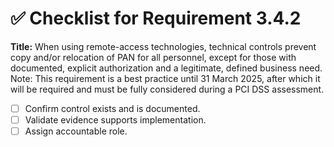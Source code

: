 # ✅ Checklist for Requirement 3.4.2

**Title:** When using remote-access technologies, technical controls prevent copy and/or relocation of PAN for all personnel, except for those with documented, explicit authorization and a legitimate, defined business need. Note: This requirement is a best practice until 31 March 2025, after which it will be required and must be fully considered during a PCI DSS assessment.

- [ ] Confirm control exists and is documented.
- [ ] Validate evidence supports implementation.
- [ ] Assign accountable role.
